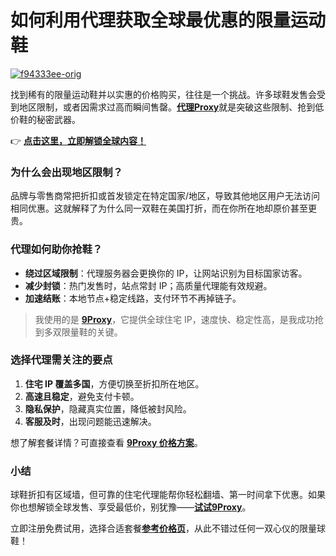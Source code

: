 # 如何利用代理获取全球最优惠的限量运动鞋

<a href='https://postimages.org/' target='_blank'><img src='https://i.postimg.cc/8kMGZD93/f94333ee-orig.jpg' border='0' alt='f94333ee-orig'/></a>

找到稀有的限量运动鞋并以实惠的价格购买，往往是一个挑战。许多球鞋发售会受到地区限制，或者因需求过高而瞬间售罄。[**代理Proxy**](https://9proxy.com/?utm_source=Web2.0&utm_medium=Github&utm_id=lucas888)就是突破这些限制、抢到低价鞋的秘密武器。

👉 [**点击这里，立即解锁全球内容！**](https://9proxy.com/?utm_source=Web2.0&utm_medium=Github&utm_id=lucas888)

### 为什么会出现地区限制？

品牌与零售商常把折扣或首发锁定在特定国家/地区，导致其他地区用户无法访问相同优惠。这就解释了为什么同一双鞋在美国打折，而在你所在地却原价甚至更贵。

### 代理如何助你抢鞋？

- **绕过区域限制**：代理服务器会更换你的 IP，让网站识别为目标国家访客。
- **减少封锁**：热门发售时，站点常封 IP；高质量代理能有效规避。
- **加速结账**：本地节点+稳定线路，支付环节不再掉链子。

> 我使用的是 [**9Proxy**](https://9proxy.com/?utm_source=Web2.0&utm_medium=Github&utm_id=lucas888)，它提供全球住宅 IP，速度快、稳定性高，是我成功抢到多双限量鞋的关键。

### 选择代理需关注的要点

1. **住宅 IP 覆盖多国**，方便切换至折扣所在地区。
2. **高速且稳定**，避免支付卡顿。
3. **隐私保护**，隐藏真实位置，降低被封风险。
4. **客服及时**，出现问题能迅速解决。

想了解套餐详情？可直接查看 [**9Proxy 价格方案**](https://9proxy.com/pricing?utm_source=Web2.0&utm_medium=Github&utm_id=lucas888)。

### 小结

球鞋折扣有区域墙，但可靠的住宅代理能帮你轻松翻墙、第一时间拿下优惠。如果你也想解锁全球发售、享受最低价，别犹豫——[**试试9Proxy**](https://9proxy.com/pricing?utm_source=Web2.0&utm_medium=Github&utm_id=lucas888)。

立即注册免费试用，选择合适套餐[**参考价格页**](https://9proxy.com/pricing?utm_source=Web2.0&utm_medium=Github&utm_id=lucas888)，从此不错过任何一双心仪的限量球鞋！


